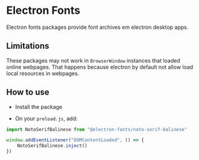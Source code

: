 # Electron Fonts

Electron fonts packages provide font archives em electron desktop apps.

## Limitations

These packages may not work in `BrowserWindow` instances that loaded online webpages. That happens because electron by default not allow load local resources in webpages.

## How to use

* Install the package

* On your `preload.js`, add:

```ts
import NotoSerifBalinese from "@electron-fonts/noto-serif-balinese"

window.addEventListener("DOMContentLoaded", () => {
    NotoSerifBalinese.inject()
})
```